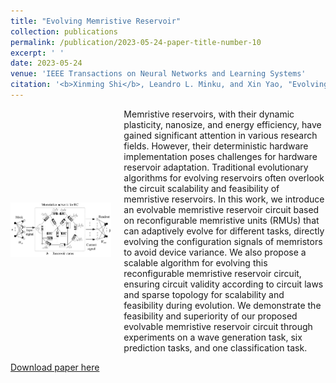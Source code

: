 ```yaml
---
title: "Evolving Memristive Reservoir"
collection: publications
permalink: /publication/2023-05-24-paper-title-number-10
excerpt: ' '
date: 2023-05-24
venue: 'IEEE Transactions on Neural Networks and Learning Systems'
citation: '<b>Xinming Shi</b>, Leandro L. Minku, and Xin Yao, "Evolving Memristive Reservoir,"  <i>IEEE Transactions on Neural Networks and Learning Systems</i>, Early Access, pp. 1-15, 24 May. 2023, doi: 10.1109/TNNLS.2023.3270224'
---
```

<div style='display: flex; align-items: center;'>
  <div style='flex: 1;'>
    <img src='https://github.com/embeddedsky/xinmingshi.github.io/raw/master/images/paper10.png' alt="Memristor-Based Neuron Circuit" style='width: 100%;'>
  </div>
  <div style='flex: 2; margin-left: 20px;'>
    <div>Memristive reservoirs, with their dynamic plasticity, nanosize, and energy efficiency, have gained significant attention in various research fields. However, their deterministic hardware implementation poses challenges for hardware reservoir adaptation. Traditional evolutionary algorithms for evolving reservoirs often overlook the circuit scalability and feasibility of memristive reservoirs. In this work, we introduce an evolvable memristive reservoir circuit based on reconfigurable memristive units (RMUs) that can adaptively evolve for different tasks, directly evolving the configuration signals of memristors to avoid device variance. We also propose a scalable algorithm for evolving this reconfigurable memristive reservoir circuit, ensuring circuit validity according to circuit laws and sparse topology for scalability and feasibility during evolution. We demonstrate the feasibility and superiority of our proposed evolvable memristive reservoir circuit through experiments on a wave generation task, six prediction tasks, and one classification task.</div>
  </div>
</div>  

[Download paper here](https://github.com/embeddedsky/xinmingshi.github.io/raw/master/files/paper10.pdf)

